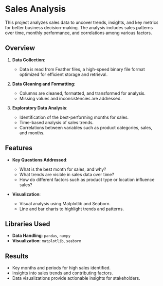 # Sales Analysis

This project analyzes sales data to uncover trends, insights, and key metrics for better business decision-making. The analysis includes sales patterns over time, monthly performance, and correlations among various factors.

## Overview

1. **Data Collection**:
   - Data is read from Feather files, a high-speed binary file format optimized for efficient storage and retrieval.

2. **Data Cleaning and Formatting**:
   - Columns are cleaned, formatted, and transformed for analysis.
   - Missing values and inconsistencies are addressed.

3. **Exploratory Data Analysis**:
   - Identification of the best-performing months for sales.
   - Time-based analysis of sales trends.
   - Correlations between variables such as product categories, sales, and months.

## Features

- **Key Questions Addressed**:
  - What is the best month for sales, and why?
  - What trends are visible in sales data over time?
  - How do different factors such as product type or location influence sales?

- **Visualization**:
  - Visual analysis using Matplotlib and Seaborn.
  - Line and bar charts to highlight trends and patterns.

## Libraries Used

- **Data Handling**: `pandas`, `numpy`
- **Visualization**: `matplotlib`, `seaborn`

## Results

- Key months and periods for high sales identified.
- Insights into sales trends and contributing factors.
- Data visualizations provide actionable insights for stakeholders.
